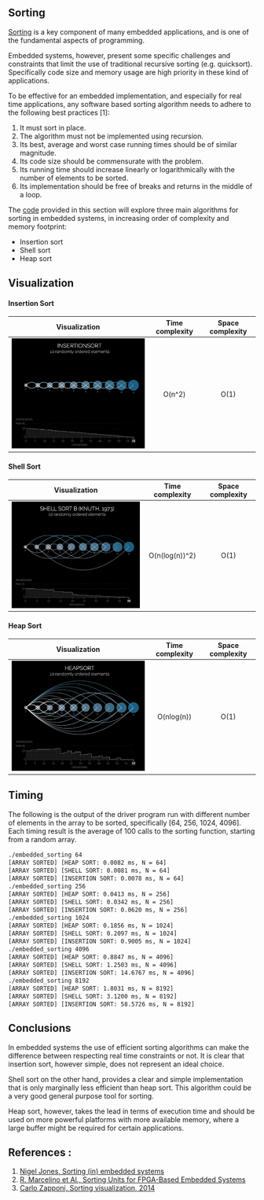 ## Sorting 

[Sorting](embedded_sorting.c) is a key component of many embedded applications, and is one of the fundamental aspects of programming. 

Embedded systems, however, present some specific challenges and constraints that limit the use of traditional recursive sorting (e.g. quicksort). Specifically code size and memory usage are high priority in these kind of applications.

To be effective for an embedded implementation, and especially for real time applications, any software based sorting algorithm needs to adhere to the following best practices [1]:

1. It must sort in place.
2. The algorithm must not be implemented using recursion.
3. Its best, average and worst case running times should be of similar magnitude.
4. Its code size should be commensurate with the problem.
5. Its running time should increase linearly or logarithmically with the number of elements to be sorted.
6. Its implementation should be free of breaks and returns in the middle of a loop.

The [code](embedded_sorting.c) provided in this section will explore three main algorithms for sorting in embedded systems, in increasing order of complexity and memory footprint:

* Insertion sort
* Shell sort
* Heap sort

## Visualization

#### Insertion Sort
Visualization                            | Time complexity | Space complexity
:---------------------------------------:|:---------------:|:----------------:
![insertion sort](../.docs/insertion_sort.gif)|    O(n^2)       |     O(1) 

#### Shell Sort
Visualization                            | Time complexity | Space complexity
:---------------------------------------:|:---------------:|:----------------:
![insertion sort](../.docs/shell_sort.gif)    | O(n(log(n))^2)  |     O(1) 

#### Heap Sort
Visualization                            | Time complexity | Space complexity
:---------------------------------------:|:---------------:|:----------------:
![insertion sort](../.docs/heap_sort.gif)     |    O(nlog(n))   |     O(1) 



## Timing
The following is the output of the driver program run with different number of elements in the array to be sorted, specifically [64, 256, 1024, 4096]. Each timing result is the average of 100 calls to the sorting function, starting from a random array. 

```
./embedded_sorting 64
[ARRAY SORTED] [HEAP SORT: 0.0082 ms, N = 64]
[ARRAY SORTED] [SHELL SORT: 0.0081 ms, N = 64]
[ARRAY SORTED] [INSERTION SORT: 0.0078 ms, N = 64]
./embedded_sorting 256
[ARRAY SORTED] [HEAP SORT: 0.0413 ms, N = 256]
[ARRAY SORTED] [SHELL SORT: 0.0342 ms, N = 256]
[ARRAY SORTED] [INSERTION SORT: 0.0620 ms, N = 256]
./embedded_sorting 1024
[ARRAY SORTED] [HEAP SORT: 0.1856 ms, N = 1024]
[ARRAY SORTED] [SHELL SORT: 0.2097 ms, N = 1024]
[ARRAY SORTED] [INSERTION SORT: 0.9005 ms, N = 1024]
./embedded_sorting 4096
[ARRAY SORTED] [HEAP SORT: 0.8847 ms, N = 4096]
[ARRAY SORTED] [SHELL SORT: 1.2503 ms, N = 4096]
[ARRAY SORTED] [INSERTION SORT: 14.6767 ms, N = 4096]
./embedded_sorting 8192     
[ARRAY SORTED] [HEAP SORT: 1.8031 ms, N = 8192]
[ARRAY SORTED] [SHELL SORT: 3.1200 ms, N = 8192]
[ARRAY SORTED] [INSERTION SORT: 58.5726 ms, N = 8192]
```

## Conclusions

In embedded systems the use of efficient sorting algorithms can make the difference between respecting real time constraints or not. It is clear that insertion sort, however simple, does not represent an ideal choice.

Shell sort on the other hand, provides a clear and simple implementation that is only marginally less efficient than heap sort. This algorithm could be a very good general purpose tool for sorting.

Heap sort, however, takes the lead in terms of execution time and should be used on more powerful platforms with more available memory, where a large buffer might be required for certain applications.


## References :

1. [Nigel Jones, Sorting (in) embedded systems](https://embeddedgurus.com/stack-overflow/2009/03/sorting-in-embedded-systems/)
2. [R. Marcelino et Al., Sorting Units for FPGA-Based Embedded Systems](https://link.springer.com/content/pdf/10.1007/978-0-387-09661-2_2.pdf )
3. [Carlo Zapponi, Sorting visualization, 2014](http://sorting.at)
